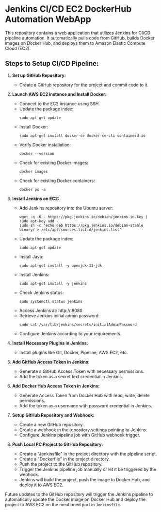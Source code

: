 # Jenkins CI/CD EC2 DockerHub Automation WebApp

This repository contains a web application that utilizes Jenkins for CI/CD pipeline automation. It automatically pulls code from GitHub, builds Docker images on Docker Hub, and deploys them to Amazon Elastic Compute Cloud (EC2).

## Steps to Setup CI/CD Pipeline:

1. **Set up GitHub Repository:**
   - Create a GitHub repository for the project and commit code to it.

2. **Launch AWS EC2 instance and Install Docker:**
   - Connect to the EC2 instance using SSH.
   - Update the package index:
     ```
     sudo apt-get update
     ```
   - Install Docker:
     ```
     sudo apt-get install docker-ce docker-ce-cli containerd.io
     ```
   - Verify Docker installation:
     ```
     docker --version
     ```
   - Check for existing Docker images:
     ```
     docker images
     ```
   - Check for existing Docker containers:
     ```
     docker ps -a
     ```

3. **Install Jenkins on EC2:**
   - Add Jenkins repository into the Ubuntu server:
     ```
     wget -q -O - https://pkg.jenkins.io/debian/jenkins.io.key | sudo apt-key add -
     sudo sh -c 'echo deb https://pkg.jenkins.io/debian-stable binary/ > /etc/apt/sources.list.d/jenkins.list'
     ```
   - Update the package index:
     ```
     sudo apt-get update
     ```
   - Install Java:
     ```
     sudo apt-get install -y openjdk-11-jdk
     ```
   - Install Jenkins:
     ```
     sudo apt-get install -y jenkins
     ```
   - Check Jenkins status:
     ```
     sudo systemctl status jenkins
     ```
   - Access Jenkins at: http://<ec2-instance-public-ip>:8080
   - Retrieve Jenkins initial admin password:
     ```
     sudo cat /var/lib/jenkins/secrets/initialAdminPassword
     ```
   - Configure Jenkins according to your requirements.

4. **Install Necessary Plugins in Jenkins:**
   - Install plugins like Git, Docker, Pipeline, AWS EC2, etc.

5. **Add GitHub Access Token in Jenkins:**
   - Generate a GitHub Access Token with necessary permissions.
   - Add the token as a secret text credential in Jenkins.

6. **Add Docker Hub Access Token in Jenkins:**
   - Generate Access Token from Docker Hub with read, write, delete permissions.
   - Add the token as a username with password credential in Jenkins.

7. **Setup GitHub Repository and Webhook:**
   - Create a new GitHub repository.
   - Create a webhook in the repository settings pointing to Jenkins.
   - Configure Jenkins pipeline job with GitHub webhook trigger.

8. **Push Local PC Project to GitHub Repository:**
   - Create a "Jenkinsfile" in the project directory with the pipeline script.
   - Create a "Dockerfile" in the project directory.
   - Push the project to the GitHub repository.
   - Trigger the Jenkins pipeline job manually or let it be triggered by the webhook.
   - Jenkins will build the project, push the image to Docker Hub, and deploy it to AWS EC2.

Future updates to the GitHub repository will trigger the Jenkins pipeline to automatically update the Docker image on Docker Hub and deploy the project to AWS EC2 on the mentioned port in `Jenkinsfile`.